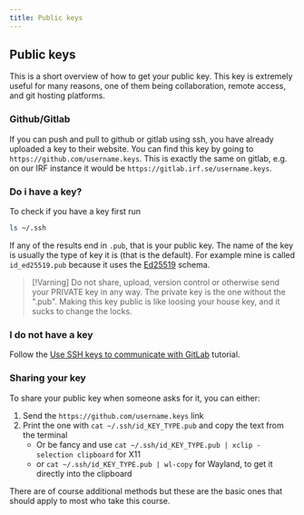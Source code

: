 ```yaml
---
title: Public keys
---
```


## Public keys

This is a short overview of how to get your public key. This key is extremely useful for many
reasons, one of them being collaboration, remote access, and git hosting platforms. 

### Github/Gitlab

If you can push and pull to github or gitlab using ssh, you have already uploaded a key to their
website. You can find this key by going to `https://github.com/username.keys`. This is exactly the
same on gitlab, e.g. on our IRF instance it would be `https://gitlab.irf.se/username.keys`.

### Do i have a key?

To check if you have a key first run

```bash
ls ~/.ssh
```

If any of the results end in `.pub`, that is your public key. The name of the key is usually the
type of key it is (that is the default). For example mine is called `id_ed25519.pub` because it uses
the [Ed25519](https://en.wikipedia.org/wiki/EdDSA#Ed25519) schema.

> [!Varning]
> Do not share, upload, version control or otherwise send your PRIVATE key in any way. The private
> key is the one without the ".pub". Making this key public is like loosing your house key, and it
> sucks to change the locks.

### I do not have a key

Follow the [Use SSH keys to communicate with GitLab](https://docs.gitlab.com/user/ssh/) tutorial.

### Sharing your key

To share your public key when someone asks for it, you can either:

1. Send the `https://github.com/username.keys` link
1. Print the one with `cat ~/.ssh/id_KEY_TYPE.pub` and copy the text from the terminal
    - Or be fancy and use `cat ~/.ssh/id_KEY_TYPE.pub | xclip -selection clipboard` for X11
    - or `cat ~/.ssh/id_KEY_TYPE.pub | wl-copy` for Wayland, to get it directly into the clipboard

There are of course additional methods but these are the basic ones that should apply to most who
take this course.
